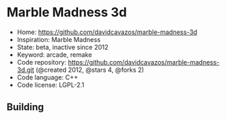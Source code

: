 # Marble Madness 3d

- Home: https://github.com/davidcavazos/marble-madness-3d
- Inspiration: Marble Madness
- State: beta, inactive since 2012
- Keyword: arcade, remake
- Code repository: https://github.com/davidcavazos/marble-madness-3d.git (@created 2012, @stars 4, @forks 2)
- Code language: C++
- Code license: LGPL-2.1

## Building

